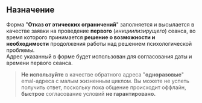 ## Назначение

Форма "**Отказ от этических ограничений**" заполняется и высылается в качестве заявки на проведение **первого** (*инициилизирущего*) сеанса, во время которого принимается **решение о возможности и необходимости** продолжения работы над решением психологической проблемы.  
Адрес указанный в форме будет использован для согласования даты и времени первого сеанса.
>**Не используйте** в качестве обратного адреса "**одноразовые**" emal-адреса с малым жизненным циклом. Вы можете не успеть получить ответ, поскольку пока общение происходит оффлайн, **быстрое** согласование условий **не гарантировано.**
